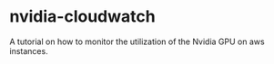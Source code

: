 # nvidia-cloudwatch
A tutorial on how to monitor the utilization of the Nvidia GPU on aws instances.
